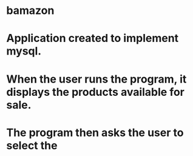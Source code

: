 # bamazon

# Application created to implement mysql.
# When the user runs the program, it displays the products available for sale.
# The program then asks the user to select the 